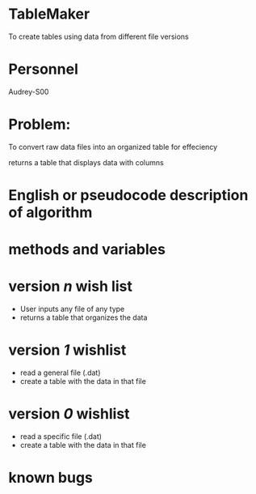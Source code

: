 # TableMaker
To create tables using data from different file versions

# Personnel
   Audrey-S00

# Problem:
  To convert raw data files into an organized table for effeciency
  
  returns a table that displays data with columns 
  
# English or pseudocode description of algorithm
   
# methods and variables

# version *n* wish list
  - User inputs any file of any type
  - returns a table that organizes the data
  
# version *1* wishlist
  - read a general file (.dat)
  - create a table with the data in that file
  
# version *0* wishlist
  - read a specific file (.dat)
  - create a table with the data in that file
   
# known bugs
